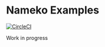 # Nameko Examples

[![CircleCI](https://circleci.com/gh/nameko/nameko-examples/tree/orders.svg?style=svg)](https://circleci.com/gh/nameko/nameko-examples/tree/orders)

Work in progress
